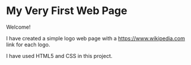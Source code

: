 # My Very First Web Page

Welcome!

I have created a simple logo web page with a <https://www.wikipedia.com> link for each logo. 

I have used HTML5 and CSS in this project. 


